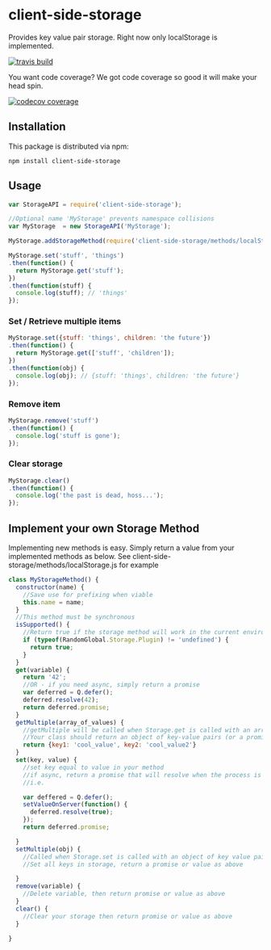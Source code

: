 # client-side-storage

Provides key value pair storage.  Right now only localStorage is implemented.

[![travis build](https://img.shields.io/travis/heydemo/client-side-storage.svg)](https://travis-ci.org/heydemo/client-side-storage)

You want code coverage?  We got code coverage so good it will make your head spin.

[![codecov coverage](https://img.shields.io/codecov/c/github/heydemo/client-side-storage.svg?style=flat-square)](https://codecov.io/github/heydemo/client-side-storage)

## Installation

This package is distributed via npm:

```
npm install client-side-storage
```


## Usage

```javascript
var StorageAPI = require('client-side-storage');

//Optional name 'MyStorage' prevents namespace collisions
var MyStorage  = new StorageAPI('MyStorage');

MyStorage.addStorageMethod(require('client-side-storage/methods/localStorage');

MyStorage.set('stuff', 'things')
.then(function() {
  return MyStorage.get('stuff');
})
.then(function(stuff) {
  console.log(stuff); // 'things'
});

```

### Set / Retrieve multiple items

```javascript
MyStorage.set({stuff: 'things', children: 'the future'})
.then(function() {
  return MyStorage.get(['stuff', 'children']);
})
.then(function(obj) {
  console.log(obj); // {stuff: 'things', children: 'the future'}
});
```

### Remove item
```javascript
MyStorage.remove('stuff')
.then(function() {
  console.log('stuff is gone');
});
```

### Clear storage
```javascript
MyStorage.clear()
.then(function() {
  console.log('the past is dead, hoss...');
});
```

## Implement your own Storage Method

Implementing new methods is easy.  Simply return a value from your implemented
methods as below.  See client-side-storage/methods/localStorage.js for example

```javascript
class MyStorageMethod() {
  constructor(name) {
    //Save use for prefixing when viable
    this.name = name;
  }
  //This method must be synchronous
  isSupported() {
    //Return true if the storage method will work in the current enviroment
    if (typeof(RandomGlobal.Storage.Plugin) != 'undefined') {
      return true;
    }
  }
  get(variable) {
    return '42';
    //OR - if you need async, simply return a promise
    var deferred = Q.defer();
    deferred.resolve(42);
    return deferred.promise;
  }
  getMultiple(array_of_values) {
    //getMultiple will be called when Storage.get is called with an array of values
    //Your class should return an object of key-value pairs (or a promise which resolves to one)
    return {key1: 'cool_value', key2: 'cool_value2'}
  }
  set(key, value) {
    //set key equal to value in your method
    //if async, return a promise that will resolve when the process is complete
    //i.e.

    var deffered = Q.defer();
    setValueOnServer(function() {
      deferred.resolve(true);
    });
    return deferred.promise;

  }
  setMultiple(obj) {
    //Called when Storage.set is called with an object of key value pairs
    //Set all keys in storage, return a promise or value as above

  }
  remove(variable) {
    //Delete variable, then return promise or value as above
  }
  clear() {
    //Clear your storage then return promise or value as above
  }

}
```
